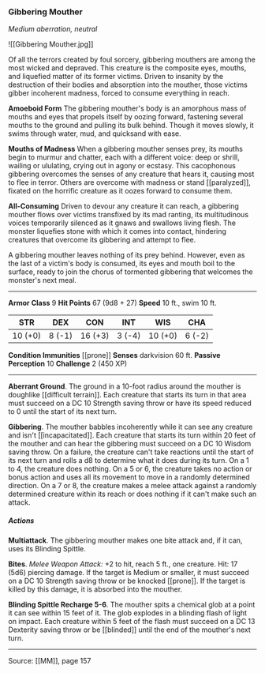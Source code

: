 ### Gibbering Mouther
_Medium aberration, neutral_

![[Gibbering Mouther.jpg]]

Of all the terrors created by foul sorcery, gibbering mouthers are among the most wicked and depraved. This creature is the composite eyes, mouths, and liquefied matter of its former victims. Driven to insanity by the destruction of their bodies and absorption into the mouther, those victims gibber incoherent madness, forced to consume everything in reach.

**Amoeboid Form** The gibbering mouther's body is an amorphous mass of mouths and eyes that propels itself by oozing forward, fastening several mouths to the ground and pulling its bulk behind. Though it moves slowly, it swims through water, mud, and quicksand with ease.

**Mouths of Madness** When a gibbering mouther senses prey, its mouths begin to murmur and chatter, each with a different voice: deep or shrill, wailing or ululating, crying out in agony or ecstasy. This cacophonous gibbering overcomes the senses of any creature that hears it, causing most to flee in terror. Others are overcome with madness or stand [[paralyzed]], fixated on the horrific creature as it oozes forward to consume them.

**All-Consuming** Driven to devour any creature it can reach, a gibbering mouther flows over victims transfixed by its mad ranting, its multitudinous voices temporarily silenced as it gnaws and swallows living flesh. The monster liquefies stone with which it comes into contact, hindering creatures that overcome its gibbering and attempt to flee.

A gibbering mouther leaves nothing of its prey behind. However, even as the last of a victim's body is consumed, its eyes and mouth boil to the surface, ready to join the chorus of tormented gibbering that welcomes the monster's next meal.

---

**Armor Class** 9
**Hit Points** 67 (9d8 + 27)
**Speed** 10 ft., swim 10 ft.

| STR     | DEX     | CON     | INT     | WIS     | CHA     |
|---------|---------|---------|---------|---------|---------|
| 10 (+0) | 8 (-1) | 16 (+3) | 3 (-4) | 10 (+0) | 6 (-2) |

**Condition Immunities** [[prone]]
**Senses** darkvision 60 ft.
**Passive Perception** 10
**Challenge** 2 (450 XP)

---

**Aberrant Ground**. The ground in a 10-foot radius around the mouther is doughlike [[difficult terrain]]. Each creature that starts its turn in that area must succeed on a DC 10 Strength saving throw or have its speed reduced to 0 until the start of its next turn.

**Gibbering**. The mouther babbles incoherently while it can see any creature and isn't [[incapacitated]]. Each creature that starts its turn within 20 feet of the mouther and can hear the gibbering must succeed on a DC 10 Wisdom saving throw. On a failure, the creature can't take reactions until the start of its next turn and rolls a d8 to determine what it does during its turn. On a 1 to 4, the creature does nothing. On a 5 or 6, the creature takes no action or bonus action and uses all its movement to move in a randomly determined direction. On a 7 or 8, the creature makes a melee attack against a randomly determined creature within its reach or does nothing if it can't make such an attack.

##### Actions
**Multiattack**. The gibbering mouther makes one bite attack and, if it can, uses its Blinding Spittle.

**Bites**. _Melee Weapon Attack:_ +2 to hit, reach 5 ft., one creature. Hit: 17 (5d6) piercing damage. If the target is Medium or smaller, it must succeed on a DC 10 Strength saving throw or be knocked [[prone]]. If the target is killed by this damage, it is absorbed into the mouther.

**Blinding Spittle Recharge 5-6**. The mouther spits a chemical glob at a point it can see within 15 feet of it. The glob explodes in a blinding flash of light on impact. Each creature within 5 feet of the flash must succeed on a DC 13 Dexterity saving throw or be [[blinded]] until the end of the mouther's next turn.


---

Source: [[MM]], page 157